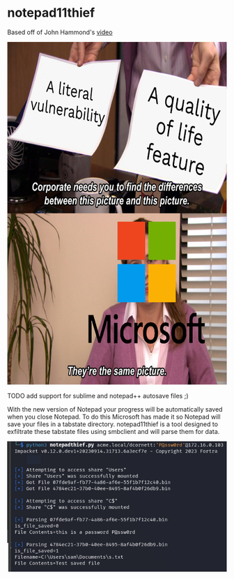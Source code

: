 # notepad11thief

Based off of John Hammond's [video](https://www.youtube.com/watch?v=zSSBbv2fc2s)

<img src="https://raw.githubusercontent.com/samiam1086/notepad11thief/main/mikrosoft.png" width="700" height="786">

TODO add support for sublime and notepad++ autosave files ;)

With the new version of Notepad your progress will be automatically saved when you close Notepad. To do this Microsoft has made it so Notepad will save your files in a tabstate directory. notepad11thief is a tool designed to exfiltrate these tabstate files using smbclient and will parse them for data.

![](/notepadtheft.png)
